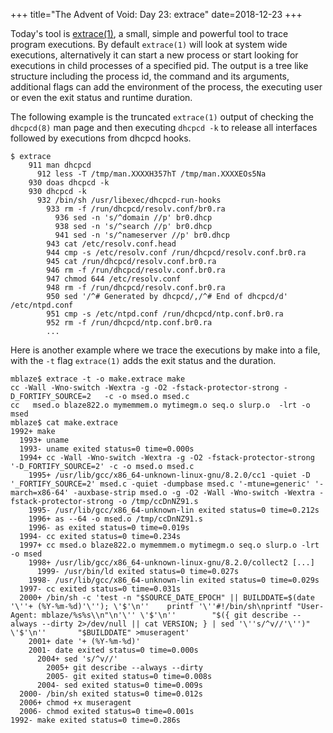 +++
title="The Advent of Void: Day 23: extrace"
date=2018-12-23
+++

Today's tool is [extrace(1)](https://github.com/chneukirchen/extrace), a small, simple and powerful tool to trace program executions.
By default `extrace(1)` will look at system wide executions, alternatively it can start a new process or start looking for executions in child processes of a specified pid.
The output is a tree like structure including the process id, the command and its arguments, additional flags can add the environment of the process, the executing user or even the exit status and runtime duration.

The following example is the truncated `extrace(1)` output of checking the `dhcpcd(8)` man page and then executing `dhcpcd -k` to release all interfaces followed by executions from dhcpcd hooks.

```
$ extrace
    911 man dhcpcd
      912 less -T /tmp/man.XXXXH357hT /tmp/man.XXXXEOs5Na
    930 doas dhcpcd -k
    930 dhcpcd -k
      932 /bin/sh /usr/libexec/dhcpcd-run-hooks
        933 rm -f /run/dhcpcd/resolv.conf/br0.ra
          936 sed -n 's/^domain //p' br0.dhcp
          938 sed -n 's/^search //p' br0.dhcp
          941 sed -n 's/^nameserver //p' br0.dhcp
        943 cat /etc/resolv.conf.head
        944 cmp -s /etc/resolv.conf /run/dhcpcd/resolv.conf.br0.ra
        945 cat /run/dhcpcd/resolv.conf.br0.ra
        946 rm -f /run/dhcpcd/resolv.conf.br0.ra
        947 chmod 644 /etc/resolv.conf
        948 rm -f /run/dhcpcd/resolv.conf.br0.ra
        950 sed '/^# Generated by dhcpcd/,/^# End of dhcpcd/d' /etc/ntpd.conf
        951 cmp -s /etc/ntpd.conf /run/dhcpcd/ntp.conf.br0.ra
        952 rm -f /run/dhcpcd/ntp.conf.br0.ra
		...
```

Here is another example where we trace the executions by make into a file, with the `-t` flag `extrace(1)` adds the exit status and the duration.

```
mblaze$ extrace -t -o make.extrace make
cc -Wall -Wno-switch -Wextra -g -O2 -fstack-protector-strong -D_FORTIFY_SOURCE=2   -c -o msed.o msed.c
cc   msed.o blaze822.o mymemmem.o mytimegm.o seq.o slurp.o  -lrt -o msed
mblaze$ cat make.extrace
1992+ make
  1993+ uname
  1993- uname exited status=0 time=0.000s
  1994+ cc -Wall -Wno-switch -Wextra -g -O2 -fstack-protector-strong '-D_FORTIFY_SOURCE=2' -c -o msed.o msed.c
    1995+ /usr/lib/gcc/x86_64-unknown-linux-gnu/8.2.0/cc1 -quiet -D '_FORTIFY_SOURCE=2' msed.c -quiet -dumpbase msed.c '-mtune=generic' '-march=x86-64' -auxbase-strip msed.o -g -O2 -Wall -Wno-switch -Wextra -fstack-protector-strong -o /tmp/ccDnNZ91.s
    1995- /usr/lib/gcc/x86_64-unknown-lin exited status=0 time=0.212s
    1996+ as --64 -o msed.o /tmp/ccDnNZ91.s
    1996- as exited status=0 time=0.019s
  1994- cc exited status=0 time=0.234s
  1997+ cc msed.o blaze822.o mymemmem.o mytimegm.o seq.o slurp.o -lrt -o msed
    1998+ /usr/lib/gcc/x86_64-unknown-linux-gnu/8.2.0/collect2 [...]
      1999- /usr/bin/ld exited status=0 time=0.027s
    1998- /usr/lib/gcc/x86_64-unknown-lin exited status=0 time=0.029s
  1997- cc exited status=0 time=0.031s
  2000+ /bin/sh -c 'test -n "$SOURCE_DATE_EPOCH" || BUILDDATE=$(date '\''+ (%Y-%m-%d)'\''); \'$'\n''    printf '\''#!/bin/sh\nprintf "User-Agent: mblaze/%s%s\\n"\n'\'' \'$'\n''        "$({ git describe --always --dirty 2>/dev/null || cat VERSION; } | sed '\''s/^v//'\'')" \'$'\n''       "$BUILDDATE" >museragent'
    2001+ date '+ (%Y-%m-%d)'
    2001- date exited status=0 time=0.000s
      2004+ sed 's/^v//'
        2005+ git describe --always --dirty
        2005- git exited status=0 time=0.008s
      2004- sed exited status=0 time=0.009s
  2000- /bin/sh exited status=0 time=0.012s
  2006+ chmod +x museragent
  2006- chmod exited status=0 time=0.001s
1992- make exited status=0 time=0.286s
```
